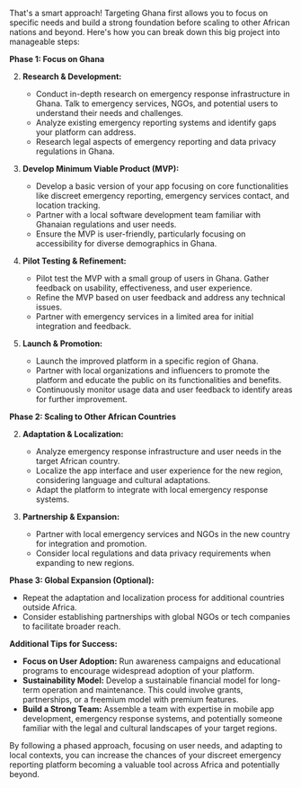 That's a smart approach! Targeting Ghana first allows you to focus on specific needs and build a strong foundation before scaling to other African nations and beyond. Here's how you can break down this big project into manageable steps:

**Phase 1: Focus on Ghana**

2. **Research & Development:**
    
    - Conduct in-depth research on emergency response infrastructure in Ghana. Talk to emergency services, NGOs, and potential users to understand their needs and challenges.
    - Analyze existing emergency reporting systems and identify gaps your platform can address.
    - Research legal aspects of emergency reporting and data privacy regulations in Ghana.
    
4. **Develop Minimum Viable Product (MVP):**
    
    - Develop a basic version of your app focusing on core functionalities like discreet emergency reporting, emergency services contact, and location tracking.
    - Partner with a local software development team familiar with Ghanaian regulations and user needs.
    - Ensure the MVP is user-friendly, particularly focusing on accessibility for diverse demographics in Ghana.
    
6. **Pilot Testing & Refinement:**
    
    - Pilot test the MVP with a small group of users in Ghana. Gather feedback on usability, effectiveness, and user experience.
    - Refine the MVP based on user feedback and address any technical issues.
    - Partner with emergency services in a limited area for initial integration and feedback.
    
8. **Launch & Promotion:**
    
    - Launch the improved platform in a specific region of Ghana.
    - Partner with local organizations and influencers to promote the platform and educate the public on its functionalities and benefits.
    - Continuously monitor usage data and user feedback to identify areas for further improvement.
    

**Phase 2: Scaling to Other African Countries**

2. **Adaptation & Localization:**
    
    - Analyze emergency response infrastructure and user needs in the target African country.
    - Localize the app interface and user experience for the new region, considering language and cultural adaptations.
    - Adapt the platform to integrate with local emergency response systems.
    
4. **Partnership & Expansion:**
    
    - Partner with local emergency services and NGOs in the new country for integration and promotion.
    - Consider local regulations and data privacy requirements when expanding to new regions.
    

**Phase 3: Global Expansion (Optional):**

- Repeat the adaptation and localization process for additional countries outside Africa.
- Consider establishing partnerships with global NGOs or tech companies to facilitate broader reach.

**Additional Tips for Success:**

- **Focus on User Adoption:** Run awareness campaigns and educational programs to encourage widespread adoption of your platform.
- **Sustainability Model:** Develop a sustainable financial model for long-term operation and maintenance. This could involve grants, partnerships, or a freemium model with premium features.
- **Build a Strong Team:** Assemble a team with expertise in mobile app development, emergency response systems, and potentially someone familiar with the legal and cultural landscapes of your target regions.

By following a phased approach, focusing on user needs, and adapting to local contexts, you can increase the chances of your discreet emergency reporting platform becoming a valuable tool across Africa and potentially beyond.